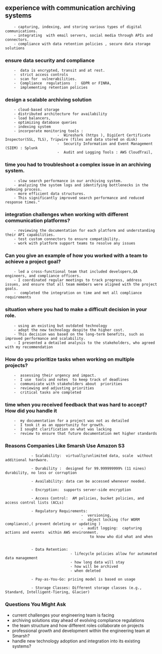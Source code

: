 ## experience with communication archiving systems 

        - capturing, indexing, and storing various types of digital communications.
        - integrating  with email servers, social media through APIs and connectors.
        - compliance with data retention policies , secure data storage solutions

###  ensure data security and  compliance 
        -  data is encrypted, transit and at rest. 
        -  strict access controls 
        -  scan for  vulnerabilities.
        -  Compliance  regulations  :  GDPR or FINRA,
        -  implementing retention policies

###  design a scalable archiving solution

        - cloud-based storage
        - distributed architecture for availability 
        - load balancers,
        - optimizing database queries
        - indexing system 
        - incorporate monitoring tools :
                            -  Wireshark (https ), DigiCert Certificate Inspector(SSL, TLS), Tripwire (files and data stored on disk)
                            -  Security Information and Event Management (SIEM) : Splunk
                            -  Audit and Logging Tools : AWS CloudTrail,

### time you had to troubleshoot a complex issue in an archiving system.

        - slow search performance in our archiving system.
        - analyzing the system logs and identifying bottlenecks in the indexing process. 
        - more efficient data structures.
        - This significantly improved search performance and reduced response times."


### integration challenges when working with different communication platforms?

        - reviewing the documentation for each platform and understanding their API capabilities.
        - test custom connectors to ensure compatibility. 
        - work with platform support teams to resolve any issues


### Can you give an example of how you worked with a team to achieve a project goal?

        - led a cross-functional team that included developers,QA engineers, and compliance officers.
        - I coordinated regular meetings to track progress, address issues, and ensure that all team members were aligned with the project goals. 
        -  completed the integration on time and met all compliance requirements 


### situation where you had to make a difficult decision in your role.

        - using an existing but outdated technology 
        - adopt the new technology despite the higher cost.
        - This decision was based on the long-term benefits, such as improved performance and scalability.
        - I presented a detailed analysis to the stakeholders, who agreed with my recommendation


### How do you prioritize tasks when working on multiple projects?

        -  assessing their urgency and impact. 
        -  I use  tools and notes  to keep track of deadlines 
        -  communicate with stakeholders about  priorities
        -  reviewing and adjusting priorities
        -  critical tasks are completed 
        
###  time when you received feedback that was hard to accept? How did you handle it

        -  my documentation for a project was not as detailed
        -  I took it as an opportunity for growth.
        -  I sought clarification on what was lacking
        -  review to ensure that future documentation met higher standards



### Reasons Companies Like Smarsh Use Amazon S3


                - Scalability:  virtually/unlimited data, scale  without  additional hardware.

                - Durability :  designed for 99.999999999% (11 nines) durability, no loss or corruption

                - Availability: data can be accessed whenever needed.

                - Encryption:  supports server-side encryption

                - Access Control:  AM policies, bucket policies, and access control lists (ACLs) 

                - Regulatory Requirements:
                                       -  versioning,
                                       -  object locking (for WORM compliance),( prevent deleting or updating )
                                       -  audit logging:  capturing  actions and events  within AWS environment. 
                                           to know who did what and when
                                          

                - Data Retention: 
                                  - lifecycle policies allow for automated data management
                                  - how long data will stay 
                                  - how will be archived 
                                  - when deleted 

                - Pay-as-You-Go: pricing model is based on usage

                - Storage Classes: Different storage classes (e.g., Standard, Intelligent-Tiering, Glacier) 


### Questions You Might Ask

- current challenges your engineering team is facing
- archiving solutions stay ahead of evolving compliance regulations
- the team structure and how different roles collaborate on projects
- professional growth and development within the engineering team at Smarsh?
- handle new technology adoption and integration into its existing systems?

